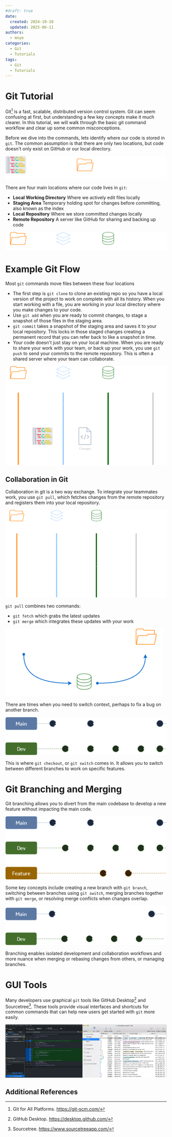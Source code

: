```yaml
---
#draft: true
date: 
  created: 2024-10-10
  updated: 2025-06-11
authors:
  - mnye
categories:
  - Git
  - Tutorials
tags:
  - Git
  - Tutorials
---
```


# Git Tutorial

Git[^1] is a fast, scalable, distributed version control system. Git can seem confusing at first, but understanding a few key concepts make it much clearer. In this tutorial, we will walk through the basic git command workflow and clear up some common misconceptions.

<!-- more -->

Before we dive into the commands, lets identify where our code is stored in `git`. The common assumption is that there are only two locations, but code doesn't only exist on GitHub or our local directory.

![Git Misconception 1](../../assets/images/git-misconception.png)

There are four main locations where our code lives in `git`:

- **Local Working Directory** Where we actively edit files locally
- **Staging Area** Temporary holding spot for changes before committing, also known as the index
- **Local Repository** Where we store committed changes locally
- **Remote Repository** A server like GitHub for sharing and backing up code

![Git Locations](../../assets/images/git-locations.png)

# Example Git Flow
Most `git` commands move files between these four locations

- The first step is `git clone` to clone an existing repo so you have a local version of the project to work on complete with all its history. When you start working with a file, you are working in your local directory where you make changes to your code.
- Use `git add` when you are ready to commit changes, to stage a snapshot of those files in the staging area.
- `git commit` takes a snapshot of the staging area and saves it to your local repository. This locks in those staged changes creating a permanent record that you can refer back to like a snapshot in time.
- Your code doesn't just stay on your local machine. When you are ready to share your work with your team, or back up your work, you use `git push` to send your commits to the remote repository. This is often a shared server where your team can collaborate.

![Example Git Flow](../../assets/images/git-flow.png)

## Collaboration in Git

Collaboration in git is a two way exchange. To integrate your teammates work, you use `git pull`, which fetches changes from the remote repository and registers them into your local repository.

![Example Git Flow 2](../../assets/images/git-flow-pull.png)

`git pull` combines two commands:

- `git fetch` which grabs the latest updates
- `git merge` which integrates these updates with your work

![Git Pull](../../assets/images/git-pull.png)

There are times when you need to switch context, perhaps to fix a bug on another branch.

![Git Branch Example 1](../../assets/images/git-branch.png)

This is where `git checkout`, or `git switch` comes in. It allows you to switch between different branches to work on specific features.

# Git Branching and Merging

Git branching allows you to divert from the main codebase to develop a new feature without impacting the main code.

![Git Branch Example 2](../../assets/images/git-branching.png)

Some key concepts include creating a new branch with `git branch`, switching between branches using `git switch`, merging branches together with `git merge`, or resolving merge conflicts when changes overlap.

![Git Merge](../../assets/images/git-merge.png)

Branching enables isolated development and collaboration workflows and more nuance when merging or rebasing changes from others, or managing branches.

# GUI Tools

Many developers use graphical `git` tools like GitHub Desktop[^2] and Sourcetree[^3]. These tools provide visual interfaces and shortcuts for common commands that can help new users get started with `git` more easily.

![Git GUI](../../assets/images/git-gui.png)

## Additional References

[^1]:
    Git for All Platforms. <https://git-scm.com/>
[^2]:
    GitHub Desktop. <https://desktop.github.com/>
[^3]:
    Sourcetree. <https://www.sourcetreeapp.com/>
